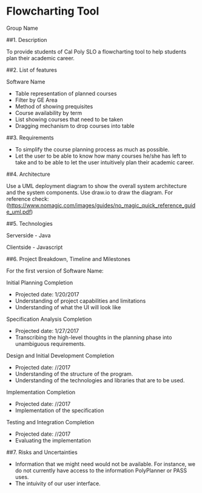 # Flowcharting Tool
Group Name

##1. Description

To provide students of Cal Poly SLO a flowcharting tool to help students plan their academic career.

##2.	List of features

Software Name
* Table representation of planned courses
* Filter by GE Area
* Method of showing prequisites
* Course availability by term
* List showing courses that need to be taken
* Dragging mechanism to drop courses into table

##3.	Requirements

* To simplify the course planning process as much as possible.
* Let the user to be able to know how many courses he/she has left to take and to be able to let the user intuitively plan their academic career.

##4.	Architecture

Use a UML deployment diagram to show the overall system architecture and the system components. Use draw.io to draw the diagram. For reference check: (https://www.nomagic.com/images/guides/no_magic_quick_reference_guide_uml.pdf)

##5.	Technologies

Serverside - Java

Clientside - Javascript

##6.	Project Breakdown, Timeline and Milestones

For the first version of Software Name:

Initial Planning Completion
* Projected date: 1/20/2017
* Understanding of project capabilities and limitations
* Understanding of what the UI will look like

Specification Analysis Completion
* Projected date: 1/27/2017
* Transcribing the high-level thoughts in the planning phase into unambiguous requirements. 

Design and Initial Development Completion
* Projected date: //2017
* Understanding of the structure of the program.
* Understanding of the technologies and libraries that are to be used.

Implementation Completion
* Projected date: //2017
* Implementation of the specification

Testing and Integration Completion
* Projected date: //2017
* Evaluating the implementation


##7.	Risks and Uncertainties

* Information that we might need would not be available. For instance, we do not currently have access to the information PolyPlanner or PASS uses.
* The intuivity of our user interface.

